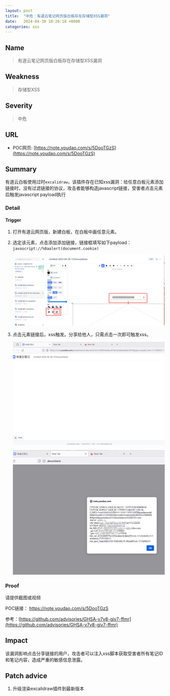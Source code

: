 ```yaml
---
layout: post
title:  "中危：有道云笔记网页版白板存在存储型XSS漏洞"
date:   2024-04-30 10:26:18 +0800
categories: xss
---
```


## Name

> 有道云笔记网页版白板存在存储型XSS漏洞

## Weakness
> 存储型XSS

## Severity
> 中危

## URL
- POC网页: [https://note.youdao.com/s/5DooTGzS](https://note.youdao.com/s/5DooTGzS)


## Summary

有道云白板使用过时`excalidraw`，该插件存在已知xss漏洞：给任意白板元素添加链接时，没有过滤链接的协议，攻击者能够构造javascript链接，受害者点击元素后触发javascript payload执行

### Detail

#### Trigger
1. 打开有道云网页版，新建白板，在白板中画任意元素。

2. 选定该元素，点击添加添加链接，链接框填写如下payload：`javascript://%0aalert(document.cookie)`

    ![excalidraw1](/assets/images/youdaoyun2/excalidraw1.png)

3. 点击元素链接后，xss触发。分享给他人，只需点击一次即可触发xss。
    
    ![excalidraw2](/assets/images/youdaoyun2/excalidraw2.png)

    ![excalidraw3](/assets/images/youdaoyun2/excalidraw3.png)


### Proof
请提供截图或视频

POC链接：
https://note.youdao.com/s/5DooTGzS

参考：[https://github.com/advisories/GHSA-v7v8-gjv7-ffmr](https://github.com/advisories/GHSA-v7v8-gjv7-ffmr)

## Impact

该漏洞影响点击分享链接的用户，攻击者可以注入xss脚本获取受害者所有笔记ID和笔记内容，造成严重的敏感信息泄露。

## Patch advice

1. 升级渲染excalidraw插件到最新版本


